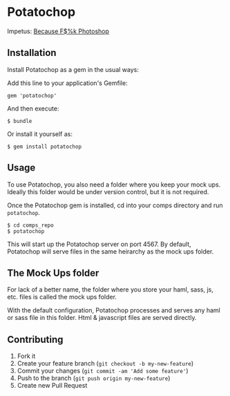 # Potatochop

Impetus: [Because F$%k Photoshop](http://2012.jsconf.eu/speaker/2012/08/29/because-f-k-photoshop.html)

## Installation

Install Potatochop as a gem in the usual ways:

Add this line to your application's Gemfile:

    gem 'potatochop'

And then execute:

    $ bundle

Or install it yourself as:

    $ gem install potatochop


## Usage

To use Potatochop, you also need a folder where you keep your mock ups. Ideally this folder would be under version control, but it is not required.

Once the Potatochop gem is installed, cd into your comps directory and run `potatochop`.

```
$ cd comps_repo
$ potatochop
```

This will start up the Potatochop server on port 4567. By default, Potatochop will serve files in the same heirarchy as the mock ups folder.

## The Mock Ups folder

For lack of a better name, the folder where you store your haml, sass, js, etc. files is called the mock ups folder.

With the default configuration, Potatochop processes and serves any haml or sass file in this folder. Html & javascript files are served directly.

## Contributing

1. Fork it
2. Create your feature branch (`git checkout -b my-new-feature`)
3. Commit your changes (`git commit -am 'Add some feature'`)
4. Push to the branch (`git push origin my-new-feature`)
5. Create new Pull Request
